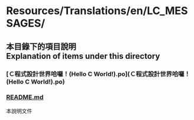 # Resources/Translations/en/LC_MESSAGES/

## 本目錄下的項目說明<br />Explanation of items under this directory
### [Ｃ程式設計世界哈囉！(Hello C World!).po](Ｃ程式設計世界哈囉！(Hello C World!).po)

### [README.md](README.md)
本說明文件
